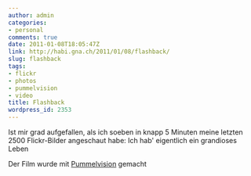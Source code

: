 ```yaml
---
author: admin
categories:
- personal
comments: true
date: 2011-01-08T18:05:47Z
link: http://habi.gna.ch/2011/01/08/flashback/
slug: flashback
tags:
- flickr
- photos
- pummelvision
- video
title: Flashback
wordpress_id: 2353
---
```


Ist mir grad aufgefallen, als ich soeben in knapp 5 Minuten meine letzten 2500 Flickr-Bilder angeschaut habe: Ich hab' eigentlich ein grandioses Leben

Der Film wurde mit [Pummelvision](http://www.pummelvision.com/) gemacht

